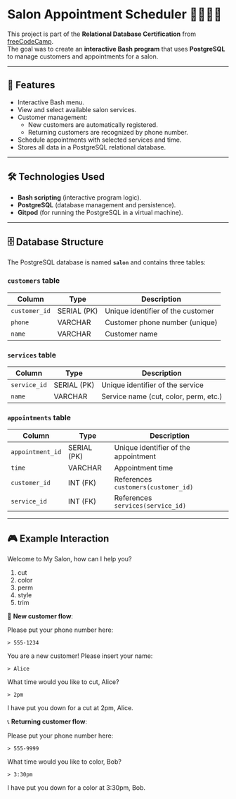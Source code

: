 # Salon Appointment Scheduler 💇‍♀️💇‍♂️  

This project is part of the **Relational Database Certification** from [freeCodeCamp](https://www.freecodecamp.org/).  
The goal was to create an **interactive Bash program** that uses **PostgreSQL** to manage customers and appointments for a salon.  

---

## 📌 Features  

- Interactive Bash menu.  
- View and select available salon services.  
- Customer management:  
  - New customers are automatically registered.  
  - Returning customers are recognized by phone number.  
- Schedule appointments with selected services and time.  
- Stores all data in a PostgreSQL relational database.  

---

## 🛠️ Technologies Used  

- **Bash scripting** (interactive program logic).  
- **PostgreSQL** (database management and persistence).
- **Gitpod** (for running the PostgreSQL in a virtual machine).  

---

## 🗄️ Database Structure  

The PostgreSQL database is named **`salon`** and contains three tables:  

### `customers` table  
| Column       | Type         | Description |
|--------------|-------------|-------------|
| `customer_id`| SERIAL (PK) | Unique identifier of the customer |
| `phone`      | VARCHAR     | Customer phone number (unique) |
| `name`       | VARCHAR     | Customer name |

### `services` table  
| Column      | Type         | Description |
|-------------|-------------|-------------|
| `service_id`| SERIAL (PK) | Unique identifier of the service |
| `name`      | VARCHAR     | Service name (cut, color, perm, etc.) |

### `appointments` table  
| Column         | Type         | Description |
|----------------|-------------|-------------|
| `appointment_id`| SERIAL (PK) | Unique identifier of the appointment |
| `time`         | VARCHAR     | Appointment time |
| `customer_id`  | INT (FK)    | References `customers(customer_id)` |
| `service_id`   | INT (FK)    | References `services(service_id)` |

---

## 🎮 Example Interaction  

Welcome to My Salon, how can I help you?
1) cut
2) color
3) perm
4) style
5) trim


📱 **New customer flow**:  

Please put your phone number here:
```
> 555-1234
```
You are a new customer! Please insert your name:
```
> Alice
```
What time would you like to cut, Alice?
```
> 2pm
```
I have put you down for a cut at 2pm, Alice.

📞 **Returning customer flow**:  

Please put your phone number here:
```
> 555-9999
```
What time would you like to color, Bob?
```
> 3:30pm
```
I have put you down for a color at 3:30pm, Bob.

